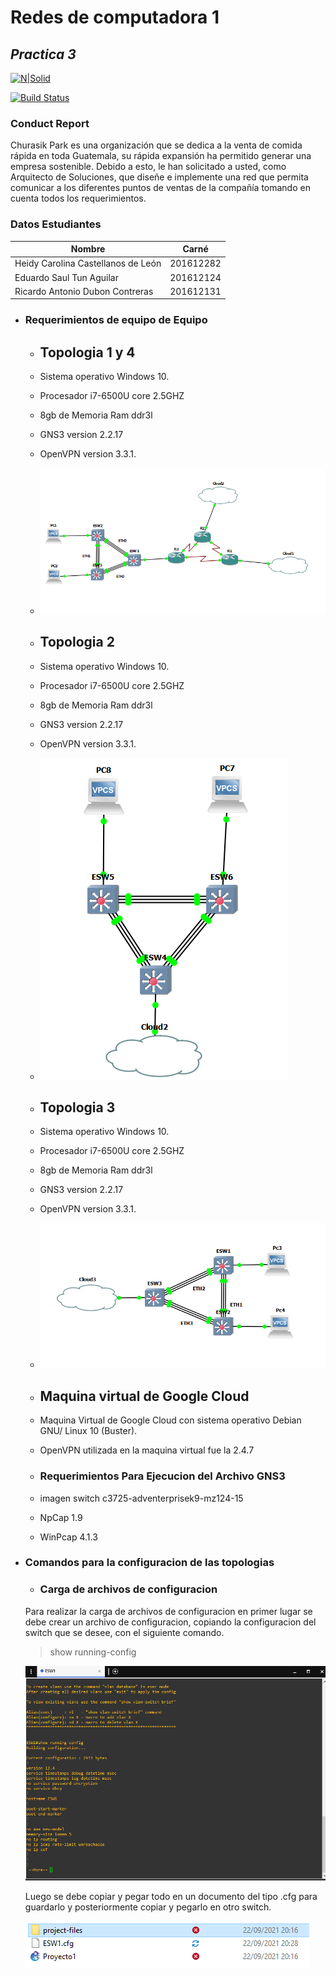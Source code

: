 # Redes de computadora 1
## _Practica 3_

[![N|Solid](https://cldup.com/dTxpPi9lDf.thumb.png)](https://nodesource.com/products/nsolid)

[![Build Status](https://travis-ci.org/joemccann/dillinger.svg?branch=master)](https://travis-ci.org/joemccann/dillinger)

### Conduct Report
Churasik Park es una organización que se dedica a la venta de comida rápida en toda
Guatemala, su rápida expansión ha permitido generar una empresa sostenible.
Debido a esto, le han solicitado a usted, como Arquitecto de Soluciones, que diseñe e
implemente una red que permita comunicar a los diferentes puntos de ventas de la
compañía tomando en cuenta todos los requerimientos.
### Datos Estudiantes
| Nombre | Carné |
| ------ | ------ |
| Heidy Carolina Castellanos de León | 201612282 |
| Eduardo Saul Tun Aguilar | 201612124|
| Ricardo Antonio Dubon Contreras  | 201612131 |


- ### Requerimientos de equipo de Equipo

  - ## Topologia 1 y 4 
  - Sistema operativo Windows 10.
  - Procesador i7-6500U core 2.5GHZ
  - 8gb de Memoria Ram ddr3l
  - GNS3 version 2.2.17
  - OpenVPN version 3.3.1.
  - ![imagen0](imagenes/tp1.png)

  - ## Topologia 2
  - Sistema operativo Windows 10.
  - Procesador i7-6500U core 2.5GHZ
  - 8gb de Memoria Ram ddr3l
  - GNS3 version 2.2.17
  - OpenVPN version 3.3.1.
  - ![imagen0](imagenes/tp2.png)

  - ## Topologia 3
  - Sistema operativo Windows 10.
  - Procesador i7-6500U core 2.5GHZ
  - 8gb de Memoria Ram ddr3l
  - GNS3 version 2.2.17
  - OpenVPN version 3.3.1.
  - ![imagen0](imagenes/tp3.png)

  - ## Maquina virtual de Google Cloud
  - Maquina Virtual de Google Cloud con sistema operativo Debian GNU/ Linux 10 (Buster).
  -  OpenVPN utilizada en la maquina virtual fue la 2.4.7

  - ### Requerimientos Para Ejecucion del Archivo GNS3
  - imagen switch c3725-adventerprisek9-mz124-15 
  - NpCap 1.9
  - WinPcap 4.1.3


- ### Comandos para la configuracion de las topologias
  - ### Carga de archivos de configuracion
  Para realizar la carga de archivos de configuracion en primer lugar se debe crear un archivo de configuracion, copiando la configuracion del switch que se desee, con el siguiente comando.

  > show running-config

  ![imagen0](imagenes/show_running_config.PNG)

  Luego se debe copiar y pegar todo en un documento del tipo .cfg para guardarlo y posteriormente copiar y pegarlo en otro switch.

  ![imagen0](imagenes/cfg.PNG)
  
